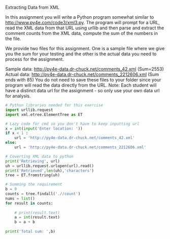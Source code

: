 Extracting Data from XML

In this assignment you will write a Python program somewhat similar to http://www.py4e.com/code3/xml3.py. The program will prompt for a URL, read the XML data from that URL using urllib and then parse and extract the comment counts from the XML data, compute the sum of the numbers in the file.

We provide two files for this assignment. One is a sample file where we give you the sum for your testing and the other is the actual data you need to process for the assignment.

Sample data: http://py4e-data.dr-chuck.net/comments_42.xml (Sum=2553)
Actual data: http://py4e-data.dr-chuck.net/comments_2212606.xml (Sum ends with 85)
You do not need to save these files to your folder since your program will read the data directly from the URL. Note: Each student will have a distinct data url for the assignment - so only use your own data url for analysis.

```python
# Python libraries needed for this exercise
import urllib.request
import xml.etree.ElementTree as ET

# Lazy code for cmd so you don't have to keep inputting url
x = int(input('Enter location: '))
if x < 1 : 
    url = 'http://py4e-data.dr-chuck.net/comments_42.xml'
else: 
    url = 'http://py4e-data.dr-chuck.net/comments_2212606.xml'

# Coverting XML data to python    
print('Retrieving', url)
uh = urllib.request.urlopen(url).read()
print('Retrieved',len(uh),'characters')
tree = ET.fromstring(uh)

# Summing the requirement
b = 0
counts = tree.findall('.//count')
nums = list()
for result in counts:
    
    # print(result.text)
    a = int(result.text)
    b = a + b
    
print('Total sum: ',b)
```
